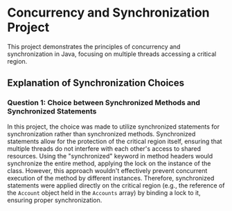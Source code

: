 # Concurrency and Synchronization Project

This project demonstrates the principles of concurrency and synchronization in Java, focusing on multiple threads accessing a critical region.

## Explanation of Synchronization Choices

### Question 1: Choice between Synchronized Methods and Synchronized Statements

In this project, the choice was made to utilize synchronized statements for synchronization rather than synchronized methods. Synchronized statements allow for the protection of the critical region itself, ensuring that multiple threads do not interfere with each other's access to shared resources. Using the "synchronized" keyword in method headers would synchronize the entire method, applying the lock on the instance of the class. However, this approach wouldn't effectively prevent concurrent execution of the method by different instances. Therefore, synchronized statements were applied directly on the critical region (e.g., the reference of the `Account` object held in the `Accounts` array) by binding a lock to it, ensuring proper synchronization.

